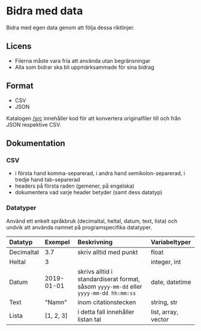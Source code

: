 # Bidra med data

Bidra med egen data genom att följa dessa riktlinjer.

## Licens

- Filerna måste vara fria att använda utan begränsningar
- Alla som bidrar ska bli uppmärksammade för sina bidrag

## Format

- CSV
- JSON

Katalogen [/src](/src) innehåller kod för att konvertera originalfiler till och från JSON respektive CSV.

## Dokumentation

### CSV

- i första hand komma-separerad, i andra hand semikolon-separerad, i tredje hand tab-separerad
- headers på första raden (gemener, på engelska)
- dokumentera vad varje header betyder (samt dess datatyp)

### Datatyper

Använd ett enkelt språkbruk (decimaltal, heltal, datum, text, lista) och undvik att använda namnet på programspecifika datatyper.

Datatyp | Exempel | Beskrivning | Variabeltyper
:------ | :------------ | :------------------- | :------
Decimaltal | 3.7 | skriv alltid med punkt | float
Heltal | 3 | | integer, int
Datum | 2019-01-01 | skrivs alltid i standardiserat format, såsom `yyyy-mm-dd` eller `yyyy-mm-dd hh:mm:ss` | date, datetime
Text | "Namn" | inom citationstecken | string, str
Lista | [1, 2, 3] | i detta fall innehåller listan tal | list, array, vector